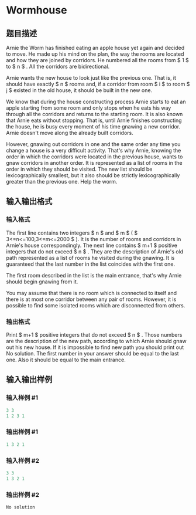 # Wormhouse

## 题目描述

Arnie the Worm has finished eating an apple house yet again and decided to move. He made up his mind on the plan, the way the rooms are located and how they are joined by corridors. He numbered all the rooms from $ 1 $ to $ n $ . All the corridors are bidirectional.

Arnie wants the new house to look just like the previous one. That is, it should have exactly $ n $ rooms and, if a corridor from room $ i $ to room $ j $ existed in the old house, it should be built in the new one.

We know that during the house constructing process Arnie starts to eat an apple starting from some room and only stops when he eats his way through all the corridors and returns to the starting room. It is also known that Arnie eats without stopping. That is, until Arnie finishes constructing the house, he is busy every moment of his time gnawing a new corridor. Arnie doesn't move along the already built corridors.

However, gnawing out corridors in one and the same order any time you change a house is a very difficult activity. That's why Arnie, knowing the order in which the corridors were located in the previous house, wants to gnaw corridors in another order. It is represented as a list of rooms in the order in which they should be visited. The new list should be lexicographically smallest, but it also should be strictly lexicographically greater than the previous one. Help the worm.

## 输入输出格式

### 输入格式

The first line contains two integers $ n $ and $ m $ ( $ 3<=n<=100,3<=m<=2000 $ ). It is the number of rooms and corridors in Arnie's house correspondingly. The next line contains $ m+1 $ positive integers that do not exceed $ n $ . They are the description of Arnie's old path represented as a list of rooms he visited during the gnawing. It is guaranteed that the last number in the list coincides with the first one.

The first room described in the list is the main entrance, that's why Arnie should begin gnawing from it.

You may assume that there is no room which is connected to itself and there is at most one corridor between any pair of rooms. However, it is possible to find some isolated rooms which are disconnected from others.

### 输出格式

Print $ m+1 $ positive integers that do not exceed $ n $ . Those numbers are the description of the new path, according to which Arnie should gnaw out his new house. If it is impossible to find new path you should print out No solution. The first number in your answer should be equal to the last one. Also it should be equal to the main entrance.

## 输入输出样例

### 输入样例 #1

```cpp
3 3
1 2 3 1

```
### 输出样例 #1

```cpp
1 3 2 1 
```


### 输入样例 #2

```cpp
3 3
1 3 2 1

```
### 输出样例 #2

```cpp
No solution
```


